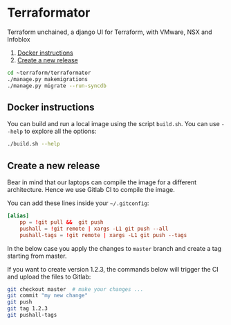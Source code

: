 # Terraformator

Terraform unchained, a django UI for Terraform, with VMware, NSX and Infoblox

1. [Docker instructions](#docker-instructions)
1. [Create a new release](#create-a-new-release)

```bash
cd ~terraform/terraformator
./manage.py makemigrations
./manage.py migrate --run-syncdb
```

## Docker instructions

You can build and run a local image using the script `build.sh`. You can use `--help` to explore all the options:

```bash
./build.sh --help
```

## Create a new release

Bear in mind that our laptops can compile the image for a different architecture. Hence we use Gitlab CI to compile the image.

You can add these lines inside your `~/.gitconfig`:

```conf
[alias]
    pp = !git pull &&  git push
    pushall = !git remote | xargs -L1 git push --all
    pushall-tags = !git remote | xargs -L1 git push --tags
```

In the below case you apply the changes to `master` branch and create a tag starting from master.

If you want to create version 1.2.3, the commands below will trigger the CI and upload the files to Gitlab:

```bash
git checkout master  # make your changes ...
git commit "my new change"
git push
git tag 1.2.3
git pushall-tags
```
